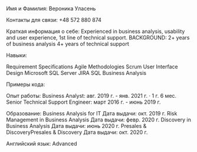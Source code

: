 Имя и Фамилия: 
Вероника Уласень

Контакты для связи: 
+48 572 880 874

Краткая информация о себе:
Experienced in business analysis, usability and user experience, 1st line of technical support. 
BACKGROUND:
2+ years of business analysis
4+ years of technical support

Навыки:

Requirement Specifications
Agile Methodologies
Scrum
User Interface Design
Microsoft SQL Server
JIRA
SQL
Business Analysis

Примеры кода:

Опыт работы: 
Business Analyst: авг. 2019 г. - янв. 2021 г. · 1 г. 6 мес.
Senior Technical Support Engineer: март 2016 г. - июнь 2019 г.

Образование:
Business Analysis for IT Дата выдачи: окт. 2019 г.
Risk Management in Business Analysis Дата выдачи: февр. 2020 г.
Discovery in Business Analysis Дата выдачи: июнь 2020 г. 
Presales & DiscoveryPresales & Discovery Дата выдачи: окт. 2020 г. 

Английский язык:
Advanced

